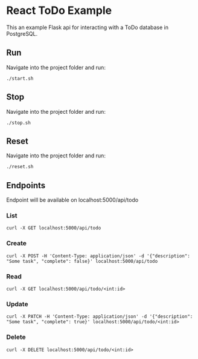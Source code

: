 # React ToDo Example

This an example Flask api for interacting with a ToDo database in PostgreSQL.

## Run

Navigate into the project folder and run:
```
./start.sh
```

## Stop

Navigate into the project folder and run:
```
./stop.sh
```

## Reset

Navigate into the project folder and run:
```
./reset.sh
```

## Endpoints

Endpoint will be available on localhost:5000/api/todo

### List

```
curl -X GET localhost:5000/api/todo
```

### Create

```
curl -X POST -H 'Content-Type: application/json' -d '{"description": "Some task", "complete": false}' localhost:5000/api/todo
```

### Read

```
curl -X GET localhost:5000/api/todo/<int:id>
```

### Update

```
curl -X PATCH -H 'Content-Type: application/json' -d '{"description": "Some task", "complete": true}' localhost:5000/api/todo/<int:id>
```

### Delete

```
curl -X DELETE localhost:5000/api/todo/<int:id>
```